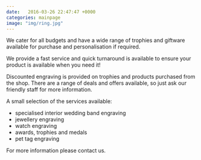 ```yaml
---
date:   2016-03-26 22:47:47 +0000
categories: mainpage
image: "img/ring.jpg"
---
```

We cater for all budgets and have a wide range of trophies and giftware available for purchase and personalisation if required.

We provide a fast service and quick turnaround is available to ensure your product is available when you need it!

Discounted engraving is provided on trophies and products purchased from the shop. There are a range of deals and offers available, so just ask our friendly staff for more information.

A small selection of the services available:

- specialised interior wedding band engraving   
- jewellery engraving   
- watch engraving   
- awards, trophies and medals   
- pet tag engraving  

For more information please contact us.
